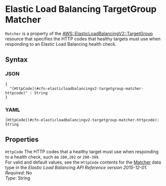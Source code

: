 # Elastic Load Balancing TargetGroup Matcher<a name="aws-properties-elasticloadbalancingv2-targetgroup-matcher"></a>

`Matcher` is a property of the [AWS::ElasticLoadBalancingV2::TargetGroup](aws-resource-elasticloadbalancingv2-targetgroup.md) resource that specifies the HTTP codes that healthy targets must use when responding to an Elastic Load Balancing health check\.

## Syntax<a name="w3ab2c21c14e1028b5"></a>

### JSON<a name="aws-properties-elasticloadbalancingv2-targetgroup-matcher-syntax.json"></a>

```
{
  "[HttpCode](#cfn-elasticloadbalancingv2-targetgroup-matcher-httpcode)" : String
}
```

### YAML<a name="aws-properties-elasticloadbalancingv2-targetgroup-matcher-syntax.yaml"></a>

```
[HttpCode](#cfn-elasticloadbalancingv2-targetgroup-matcher-httpcode): String
```

## Properties<a name="w3ab2c21c14e1028b7"></a>

`HttpCode`  <a name="cfn-elasticloadbalancingv2-targetgroup-matcher-httpcode"></a>
The HTTP codes that a healthy target must use when responding to a health check, such as `200,202` or `200-399`\.   
For valid and default values, see the `HttpCode` contents for the [Matcher](http://docs.aws.amazon.com/elasticloadbalancing/latest/APIReference/API_Matcher.html) data type in the *Elastic Load Balancing API Reference version 2015\-12\-01*\.  
*Required*: No  
*Type*: String